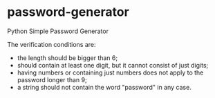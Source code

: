 # password-generator
Python Simple Password Generator

The verification conditions are:

- the length should be bigger than 6;
- should contain at least one digit, but it cannot consist of just digits;
- having numbers or containing just numbers does not apply to the password longer than 9;
- a string should not contain the word "password" in any case.
